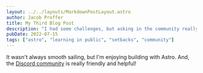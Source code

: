 ```yaml
---
layout: ../../layouts/MarkdownPostLayout.astro
author: Jacob Proffer
title: My Third Blog Post
description: "I had some challenges, but asking in the community really helped!"
pubDate: 2022-07-15
tags: ["astro", "learning in public", "setbacks", "community"]
---
```


It wasn't always smooth sailing, but I'm enjoying building with Astro. And, the [Discord community](https://astro.build/chat) is really friendly and helpful!
